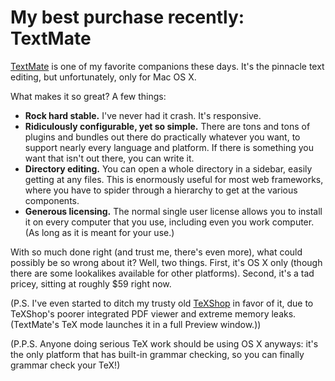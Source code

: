 My best purchase recently: TextMate
===================================
<a href="http://macromates.com/">TextMate</a> is one of my favorite companions these days.  It's the pinnacle text editing, but unfortunately, only for Mac OS X.

What makes it so great?  A few things:<ul>
	<li><strong>Rock hard stable.</strong>  I've never had it crash.  It's responsive.</li>
	<li><strong>Ridiculously configurable, yet so simple.</strong>  There are tons and tons of plugins and bundles out there do practically whatever you want, to support nearly every language and platform.  If there is something you want that isn't out there, you can write it.</li>
	<li><strong>Directory editing.</strong>  You can open a whole directory in a sidebar, easily getting at any files.  This is enormously useful for most web frameworks, where you have to spider through a hierarchy to get at the various components.</li>
	<li><strong>Generous licensing.</strong>  The normal single user license allows you to install it on every computer that you use, including even you work computer.  (As long as it is meant for your use.)</li></ul>

With so much done right (and trust me, there's even more), what could possibly be so wrong about it?  Well, two things.  First, it's OS X only (though there are some lookalikes available for other platforms).  Second, it's a tad pricey, sitting at roughly $59 right now.

(P.S. I've even started to ditch my trusty old <a href="http://www.uoregon.edu/~koch/texshop/">TeXShop</a> in favor of it, due to TeXShop's poorer integrated PDF viewer and extreme memory leaks.  (TextMate's TeX mode launches it in a full Preview window.))

(P.P.S. Anyone doing serious TeX work should be using OS X anyways: it's the only platform that has built-in grammar checking, so you can finally grammar check your TeX!)